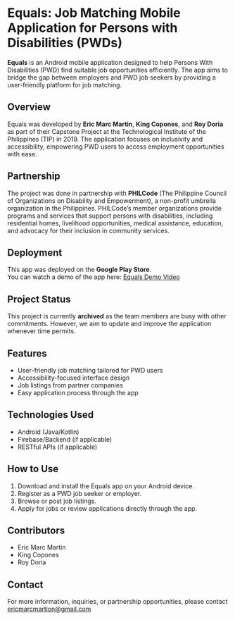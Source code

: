 # Equals: Job Matching Mobile Application for Persons with Disabilities (PWDs)

**Equals** is an Android mobile application designed to help Persons With Disabilities (PWD) find suitable job opportunities efficiently. The app aims to bridge the gap between employers and PWD job seekers by providing a user-friendly platform for job matching.

## Overview

Equals was developed by **Eric Marc Martin**, **King Copones**, and **Roy Doria** as part of their Capstone Project at the Technological Institute of the Philippines (TIP) in 2019. The application focuses on inclusivity and accessibility, empowering PWD users to access employment opportunities with ease.

## Partnership

The project was done in partnership with **PHILCode** (The Philippine Council of Organizations on Disability and Empowerment), a non-profit umbrella organization in the Philippines. PHILCode’s member organizations provide programs and services that support persons with disabilities, including residential homes, livelihood opportunities, medical assistance, education, and advocacy for their inclusion in community services.


## Deployment

This app was deployed on the **Google Play Store**.  
You can watch a demo of the app here: [Equals Demo Video](https://www.youtube.com/watch?v=jcSYFyyEsbw)

## Project Status

This project is currently **archived** as the team members are busy with other commitments. However, we aim to update and improve the application whenever time permits.

## Features

- User-friendly job matching tailored for PWD users  
- Accessibility-focused interface design  
- Job listings from partner companies  
- Easy application process through the app  

## Technologies Used

- Android (Java/Kotlin)  
- Firebase/Backend (if applicable)  
- RESTful APIs (if applicable)  

## How to Use

1. Download and install the Equals app on your Android device.  
2. Register as a PWD job seeker or employer.  
3. Browse or post job listings.  
4. Apply for jobs or review applications directly through the app.  

## Contributors

- Eric Marc Martin  
- King Copones  
- Roy Doria  

## Contact

For more information, inquiries, or partnership opportunities, please contact ericmarcmartion@gmail.com
